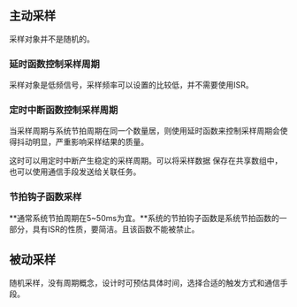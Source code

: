## 主动采样

采样对象并不是随机的。

### 延时函数控制采样周期

采样对象是低频信号，采样频率可以设置的比较低，并不需要使用ISR。

### 定时中断函数控制采样周期

当采样周期与系统节拍周期在同一个数量居，则使用延时函数来控制采样周期会使得抖动明显，严重影响采样结果的质量。

这时可以用定时中断产生稳定的采样周期。可以将采样数据 保存在共享数组中，也可以使用通信手段发送给关联任务。

### 节拍钩子函数采样

**通常系统节拍周期在5~50ms为宜。**系统的节拍钩子函数是系统节拍函数的一部分，具有ISR的性质，要简洁。且该函数不能被禁止。

## 被动采样

随机采样，没有周期概念，设计时可预估具体时间，选择合适的触发方式和通信手段。